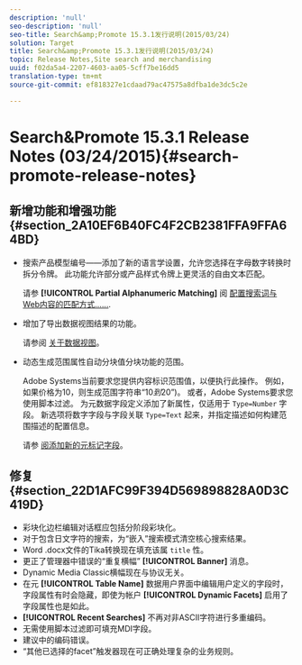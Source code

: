 ```yaml
---
description: 'null'
seo-description: 'null'
seo-title: Search&amp;Promote 15.3.1发行说明(2015/03/24)
solution: Target
title: Search&amp;Promote 15.3.1发行说明(2015/03/24)
topic: Release Notes,Site search and merchandising
uuid: f02da5a4-2207-4603-aa05-5cff7be16dd5
translation-type: tm+mt
source-git-commit: ef818327e1cdaad79ac47575a8dfba1de3dc5c2e

---
```



# Search&amp;Promote 15.3.1 Release Notes (03/24/2015){#search-promote-release-notes}

## 新增功能和增强功能 {#section_2A10EF6B40FC4F2CB2381FFA9FFA64BD}

* 搜索产品模型编号——添加了新的语言学设置，允许您选择在字母数字转换时拆分令牌。 此功能允许部分或产品样式令牌上更灵活的自由文本匹配。

   请参 **[!UICONTROL Partial Alphanumeric Matching]** 阅 [配置搜索词与Web内容的匹配方式……](../c-about-linguistics-menu/c-about-words-and-language.md#task_351A9144A51F4B41923BDBACDEF3B616).

* 增加了导出数据视图结果的功能。

   请参阅 [关于数据视图](../c-about-reports-menu/c-about-data-views.md#concept_DCA897D074464BC1861AA47B40CC86C3)。

* 动态生成范围属性自动分块值分块功能的范围。

   Adobe Systems当前要求您提供内容标识范围值，以便执行此操作。 例如，如果价格为10，则生成范围字符串“$10到$20”)。 或者，Adobe Systems要求您使用脚本过滤。 为元数据字段定义添加了新属性，仅适用于 `Type=Number` 字段。 新选项将数字字段与字段关联 `Type=Text` 起来，并指定描述如何构建范围描述的配置信息。

   请参 [阅添加新的元标记字段](../c-about-settings-menu/c-about-metadata-menu.md#task_6DF188C0FC7F4831A4444CA9AFA615E5)。

## 修复 {#section_22D1AFC99F394D569898828A0D3C419D}

* 彩块化边栏编辑对话框应包括分阶段彩块化。
* 对于包含日文字符的搜索，为“嵌入”搜索模式清空核心搜索结果。
* Word .docx文件的Tika转换现在填充该属 `title` 性。
* 更正了管理器中错误的“重复横幅” **[!UICONTROL Banner]** 消息。
* Dynamic Media Classic横幅现在与协议无关。
* 在元 **[!UICONTROL Table Name]** 数据用户界面中编辑用户定义的字段时，字段属性有时会隐藏，即使为帐户 **[!UICONTROL Dynamic Facets]** 启用了字段属性也是如此。
* **[!UICONTROL Recent Searches]** 不再对非ASCII字符进行多重编码。
* 无需使用脚本过滤即可填充MDI字段。
* 建议中的编码错误。
* “其他已选择的facet”触发器现在可正确处理复杂的业务规则。

